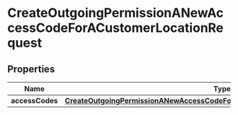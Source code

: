 <!--  Copyright 2025 Cisco Systems Inc.

Permission is hereby granted, free of charge, to any person obtaining a copy
of this software and associated documentation files (the "Software"), to deal
in the Software without restriction, including without limitation the rights
to use, copy, modify, merge, publish, distribute, sublicense, and/or sell
copies of the Software, and to permit persons to whom the Software is
furnished to do so, subject to the following conditions:

The above copyright notice and this permission notice shall be included in
all copies or substantial portions of the Software.

THE SOFTWARE IS PROVIDED "AS IS", WITHOUT WARRANTY OF ANY KIND, EXPRESS OR
IMPLIED, INCLUDING BUT NOT LIMITED TO THE WARRANTIES OF MERCHANTABILITY,
FITNESS FOR A PARTICULAR PURPOSE AND NONINFRINGEMENT. IN NO EVENT SHALL THE
AUTHORS OR COPYRIGHT HOLDERS BE LIABLE FOR ANY CLAIM, DAMAGES OR OTHER
LIABILITY, WHETHER IN AN ACTION OF CONTRACT, TORT OR OTHERWISE, ARISING FROM,
OUT OF OR IN CONNECTION WITH THE SOFTWARE OR THE USE OR OTHER DEALINGS IN
THE SOFTWARE.-->


# CreateOutgoingPermissionANewAccessCodeForACustomerLocationRequest


## Properties

| Name | Type | Description | Notes |
|------------ | ------------- | ------------- | -------------|
|**accessCodes** | [**CreateOutgoingPermissionANewAccessCodeForACustomerLocationRequestAccessCodes**](CreateOutgoingPermissionANewAccessCodeForACustomerLocationRequestAccessCodes.md) |  |  [optional] |



